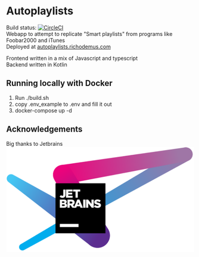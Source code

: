 # Autoplaylists
Build status: [![CircleCI](https://circleci.com/gh/RichoDemus/autoplaylist/tree/master.svg?style=svg)](https://circleci.com/gh/RichoDemus/autoplaylist/tree/master)  
Webapp to attempt to replicate "Smart playlists" from programs like Foobar2000 and iTunes  
Deployed at [autoplaylists.richodemus.com](https://autoplaylists.richodemus.com)

Frontend written in a mix of Javascript and typescript  
Backend written in Kotlin

## Running locally with Docker
1. Run ./build.sh
2. copy .env_example to .env and fill it out
2. docker-compose up -d

## Acknowledgements
Big thanks to Jetbrains  
[![Alt text](./docs/jetbrains.svg)](https://www.jetbrains.com/?from=autoplaylist)
